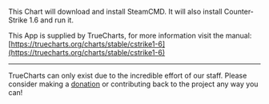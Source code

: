 This Chart will download and install SteamCMD. It will also install Counter-Strike 1.6 and run it.

This App is supplied by TrueCharts, for more information visit the manual: [https://truecharts.org/charts/stable/cstrike1-6](https://truecharts.org/charts/stable/cstrike1-6)

---

TrueCharts can only exist due to the incredible effort of our staff.
Please consider making a [donation](https://truecharts.org/sponsor) or contributing back to the project any way you can!
